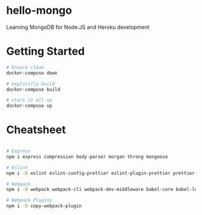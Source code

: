 # hello-mongo
Learning MongoDB for Node.JS and Heroku development

# Getting Started

```bash
# Ensure clean
docker-compose down

# explicitly build
docker-compose build

# start it all up
docker-compose up
```

# Cheatsheet

```bash

# Express
npm i express compression body-parser morgan throng mongoose

# Eslint
npm i -D eslint eslint-config-prettier eslint-plugin-prettier prettier @neozenith/eslint-config

# Webpack
npm i -D webpack webpack-cli webpack-dev-middleware babel-core babel-loader babel-preset-env

# Webpack Plugins
npm i -D copy-webpack-plugin

```
